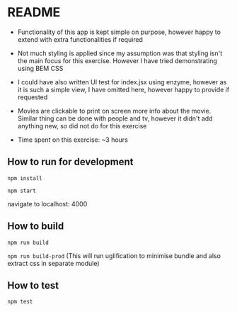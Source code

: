 # README

* Functionality of this app is kept simple on purpose, however happy to extend with extra functionalities if required

* Not much styling is applied since my assumption was that styling isn't the main focus for this exercise. However I have tried demonstrating using BEM CSS

* I could have also written UI test for index.jsx using enzyme, however as it is such a simple view, I have omitted here, however happy to provide if requested

* Movies are clickable to print on screen more info about the movie. Similar thing can be done with people and tv, however it didn't add anything new, so did not do for this exercise

* Time spent on this exercise: ~3 hours

## How to run for development
`npm install`

`npm start`

navigate to localhost: 4000

## How to build
`npm run build`

`npm run build-prod` (This will run uglification to minimise bundle and also extract css in separate module)

## How to test
`npm test`
